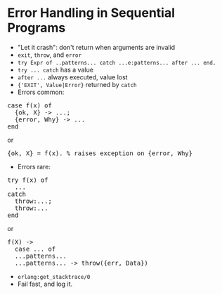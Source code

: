 Error Handling in Sequential Programs
=====================================

* "Let it crash": don't return when arguments are invalid
* `exit`, `throw`, and `error`
* `try Expr of ..patterns... catch ...e:patterns... after ... end.`
* `try ... catch` has a value
* `after ...` always executed, value lost
* `{'EXIT', Value|Error}` returned by `catch`
* Errors common:
<pre>
case f(x) of
  {ok, X} -> ...;
  {error, Why} -> ...
end
</pre>
or
<pre>
{ok, X} = f(x). % raises exception on {error, Why}
</pre>
* Errors rare:
<pre>
try f(x) of
  ...
catch
  throw:...;
  throw:...
end
</pre>
or 
<pre>
f(X) ->
  case ... of
  ...patterns...
  ...patterns... -> throw({err, Data})
</pre>
* `erlang:get_stacktrace/0`
* Fail fast, and log it.
